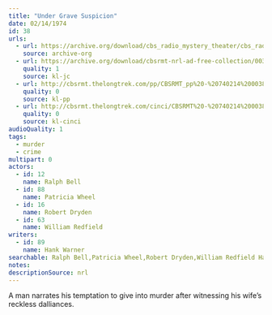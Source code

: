 ```yaml
---
title: "Under Grave Suspicion"
date: 02/14/1974
id: 38
urls: 
  - url: https://archive.org/download/cbs_radio_mystery_theater/cbs_radio_mystery_theater-0001-0050.zip/cbs_radio_mystery_theater-0001-0050%2Fcbsrmt_0038_under_grave_suspicion.mp3
    source: archive-org
  - url: https://archive.org/download/cbsrmt-nrl-ad-free-collection/0038%20CBSRMT%20-%20740214%200038%20Under%20Grave%20Suspicion%20vbr%20oz%20flip_jc%20(no%20ads).mp3
    quality: 1
    source: kl-jc
  - url: http://cbsrmt.thelongtrek.com/pp/CBSRMT_pp%20-%20740214%200038%20Under%20Grave%20Suspicion.mp3
    quality: 0
    source: kl-pp
  - url: http://cbsrmt.thelongtrek.com/cinci/CBSRMT%20-%20740214%200038%20Under%20Grave%20Suspician_cinci.mp3
    quality: 0
    source: kl-cinci
audioQuality: 1
tags: 
  - murder
  - crime
multipart: 0
actors:  
  - id: 12
    name: Ralph Bell  
  - id: 88
    name: Patricia Wheel  
  - id: 16
    name: Robert Dryden  
  - id: 63
    name: William Redfield
writers:  
  - id: 89
    name: Hank Warner
searchable: Ralph Bell,Patricia Wheel,Robert Dryden,William Redfield Hank Warner
notes: 
descriptionSource: nrl
---
```

A man narrates his temptation to give into murder after witnessing his wife’s reckless dalliances.